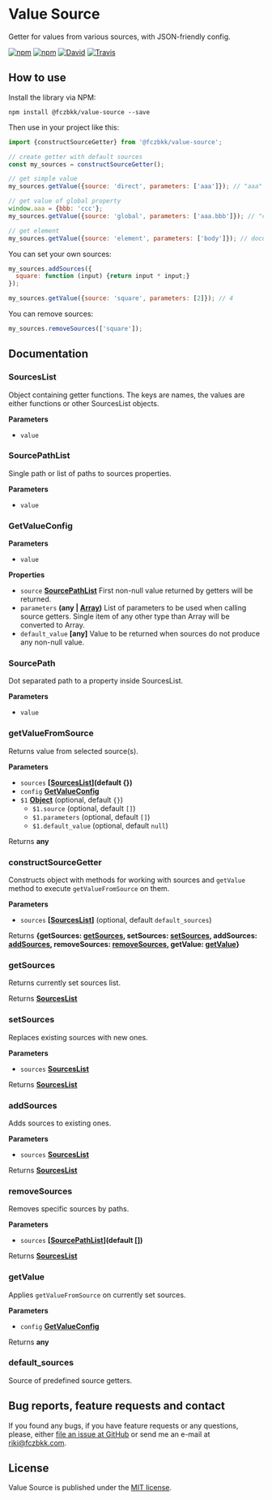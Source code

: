 # Value Source

Getter for values from various sources, with JSON-friendly config.

[![npm](https://img.shields.io/npm/v/@fczbkk/value-source.svg?maxAge=2592000)](https://www.npmjs.com/package/@fczbkk/value-source)
[![npm](https://img.shields.io/github/license/fczbkk/value-source.svg?maxAge=2592000)](https://github.com/fczbkk/value-source/blob/master/LICENSE)
[![David](https://img.shields.io/david/fczbkk/value-source.svg?maxAge=2592000)](https://david-dm.org/fczbkk/value-source)
[![Travis](https://img.shields.io/travis/fczbkk/value-source.svg?maxAge=2592000)](https://travis-ci.org/fczbkk/value-source)

## How to use

Install the library via NPM:

```shell
npm install @fczbkk/value-source --save
```

Then use in your project like this:

```javascript
import {constructSourceGetter} from '@fczbkk/value-source';

// create getter with default sources 
const my_sources = constructSourceGetter();

// get simple value
my_sources.getValue({source: 'direct', parameters: ['aaa']}); // "aaa"

// get value of global property
window.aaa = {bbb: 'ccc'};
my_sources.getValue({source: 'global', parameters: ['aaa.bbb']}); // "ccc"

// get element
my_sources.getValue({source: 'element', parameters: ['body']}); // document.body
```

You can set your own sources:

```javascript
my_sources.addSources({
  square: function (input) {return input * input;}
});

my_sources.getValue({source: 'square', parameters: [2]}); // 4
```

You can remove sources:

```javascript
my_sources.removeSources(['square']);
```

## Documentation

<!-- Generated by documentation.js. Update this documentation by updating the source code. -->

### SourcesList

Object containing getter functions. The keys are names, the values are either functions or other SourcesList objects.

**Parameters**

-   `value`  

### SourcePathList

Single path or list of paths to sources properties.

**Parameters**

-   `value`  

### GetValueConfig

**Parameters**

-   `value`  

**Properties**

-   `source` **[SourcePathList](#sourcepathlist)** First non-null value returned by getters will be returned.
-   `parameters` **(any | [Array](https://developer.mozilla.org/en-US/docs/Web/JavaScript/Reference/Global_Objects/Array))** List of parameters to be used when calling source getters. Single item of any other type than Array will be converted to Array.
-   `default_value` **\[any]** Value to be returned when sources do not produce any non-null value.

### SourcePath

Dot separated path to a property inside SourcesList.

**Parameters**

-   `value`  

### getValueFromSource

Returns value from selected source(s).

**Parameters**

-   `sources` **\[[SourcesList](#sourceslist)](default {})** 
-   `config` **[GetValueConfig](#getvalueconfig)** 
-   `$1` **[Object](https://developer.mozilla.org/en-US/docs/Web/JavaScript/Reference/Global_Objects/Object)**  (optional, default `{}`)
    -   `$1.source`   (optional, default `[]`)
    -   `$1.parameters`   (optional, default `[]`)
    -   `$1.default_value`   (optional, default `null`)

Returns **any** 

### constructSourceGetter

Constructs object with methods for working with sources and `getValue` method to execute `getValueFromSource` on them.

**Parameters**

-   `sources` **\[[SourcesList](#sourceslist)]**  (optional, default `default_sources`)

Returns **{getSources: [getSources](#getsources), setSources: [setSources](#setsources), addSources: [addSources](#addsources), removeSources: [removeSources](#removesources), getValue: [getValue](#getvalue)}** 

### getSources

Returns currently set sources list.

Returns **[SourcesList](#sourceslist)** 

### setSources

Replaces existing sources with new ones.

**Parameters**

-   `sources` **[SourcesList](#sourceslist)** 

Returns **[SourcesList](#sourceslist)** 

### addSources

Adds sources to existing ones.

**Parameters**

-   `sources` **[SourcesList](#sourceslist)** 

Returns **[SourcesList](#sourceslist)** 

### removeSources

Removes specific sources by paths.

**Parameters**

-   `sources` **\[[SourcePathList](#sourcepathlist)](default \[])** 

Returns **[SourcesList](#sourceslist)** 

### getValue

Applies `getValueFromSource` on currently set sources.

**Parameters**

-   `config` **[GetValueConfig](#getvalueconfig)** 

Returns **any** 

### default_sources

Source of predefined source getters.

## Bug reports, feature requests and contact

If you found any bugs, if you have feature requests or any questions, please, either [file an issue at GitHub](https://github.com/fczbkk/value-source/issues) or send me an e-mail at <a href="mailto:riki@fczbkk.com">riki@fczbkk.com</a>.

## License

Value Source is published under the [MIT license](https://github.com/fczbkk/value-source/blob/master/LICENSE).
